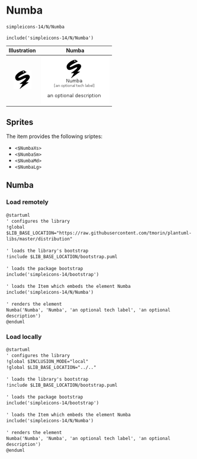 # Numba


```text
simpleicons-14/N/Numba
```

```text
include('simpleicons-14/N/Numba')
```



| Illustration | Numba |
| :---: | :---: |
| ![illustration for Illustration](../../simpleicons-14/N/Numba.png) | ![illustration for Numba](../../simpleicons-14/N/Numba.Local.png) |



## Sprites
The item provides the following sriptes:

- `<$NumbaXs>`
- `<$NumbaSm>`
- `<$NumbaMd>`
- `<$NumbaLg>`





## Numba

### Load remotely
```plantuml
@startuml
' configures the library
!global $LIB_BASE_LOCATION="https://raw.githubusercontent.com/tmorin/plantuml-libs/master/distribution"

' loads the library's bootstrap
!include $LIB_BASE_LOCATION/bootstrap.puml

' loads the package bootstrap
include('simpleicons-14/bootstrap')

' loads the Item which embeds the element Numba
include('simpleicons-14/N/Numba')

' renders the element
Numba('Numba', 'Numba', 'an optional tech label', 'an optional description')
@enduml
```

### Load locally
```plantuml
@startuml
' configures the library
!global $INCLUSION_MODE="local"
!global $LIB_BASE_LOCATION="../.."

' loads the library's bootstrap
!include $LIB_BASE_LOCATION/bootstrap.puml

' loads the package bootstrap
include('simpleicons-14/bootstrap')

' loads the Item which embeds the element Numba
include('simpleicons-14/N/Numba')

' renders the element
Numba('Numba', 'Numba', 'an optional tech label', 'an optional description')
@enduml
```


